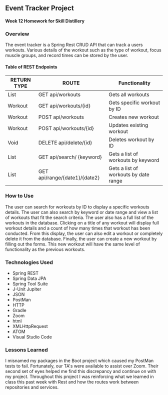 ## Event Tracker Project

#### Week 12 Homework for Skill Distillery

### Overview
The event tracker is a Spring Rest CRUD API that can track a users workouts. Various details of the workout such as the type of workout, focus muscle groups, and record times can be stored by the user.

#### Table of REST Endpoints

RETURN TYPE | ROUTE | Functionality
--- | --- | ---
List <Workout> | GET api/workouts | Gets all workouts
Workout | GET api/workouts/{id} | Gets specific workout by ID
Workout | POST api/workouts | Creates new workout
Workout | POST api/workouts/{id} | Updates existing workout
Void | DELETE api/delete/{id} | Deletes workout by ID
List <Workout> | GET api/search/ {keyword} | Gets a list of workouts by keyword
List <Workout> | GET api/range/{date1}/{date2} | Gets a list of workouts by date range


### How to Use
The user can search for workouts by ID to display a specific workouts details. The user can also search by keyword or date range and view a list of workouts that fit the search criteria. The user also has a full list of the workouts in the database. Clicking on a title of any workout will display full workout details and a count of how many times that workout has been conducted. From this display, the user can also edit a workout or completely delete it from the database. Finally, the user can create a new workout by filling out the forms. This new workout will have the same level of functionality as the previous workouts.




### Technologies Used
* Spring REST
* Spring Data JPA
* Spring Tool Suite
* J-Unit Jupiter
* JSON
* PostMan
* HTTP
* Gradle
* Zoom
* html
* XMLHttpRequest
* ATOM
* Visual Studio Code

### Lessons Learned
I misnamed my packages in the Boot project which caused my PostMan tests to fail. Fortunately, our TA's were available to assist over Zoom. Their second set of eyes helped me find this discrepancy and continue on with my project. Throughout this project I was reinforcing what we learned in class this past week with Rest and how the routes work between repositories and services.

